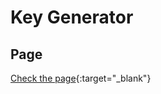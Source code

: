 # Key Generator

## Page

[Check the page](https://geaglts.github.io/key-geneartor/){:target="\_blank"}
